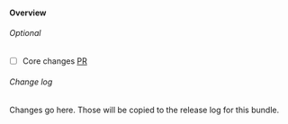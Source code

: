 #### Overview

###### Optional
- [ ] Core changes [PR](https://github.com/spryker/spryker/pull/pr_number)

###### Change log
Changes go here. Those will be copied to the release log for this bundle.
